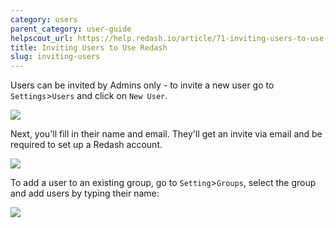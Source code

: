 ```yaml
---
category: users
parent_category: user-guide
helpscout_url: https://help.redash.io/article/71-inviting-users-to-use-redash
title: Inviting Users to Use Redash
slug: inviting-users
---
```


Users can be invited by Admins only - to invite a new user go to `Settings`>`Users` and click on `New User`.

![](/assets/images/docs/gitbook/invite-user.png)

Next, you'll fill in their name and email. They'll get an invite via email and be required to set up a Redash account.

![](/assets/images/docs/gitbook/invite-user-2.png)

To add a user to an existing group, go to `Setting`>`Groups`, select the group and add users by typing their name:

![](/assets/images/docs/gitbook/view-only-groups.png)
